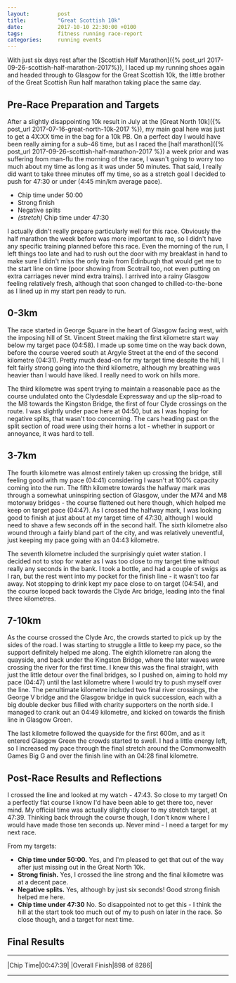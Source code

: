 ```yaml
---
layout:         post
title:          "Great Scottish 10k"
date:           2017-10-10 22:30:00 +0100
tags:           fitness running race-report
categories:     running events
---
```


With just six days rest after the [Scottish Half Marathon]({% post_url 2017-09-26-scottish-half-marathon-2017%}), I laced up my running shoes again and headed through to Glasgow for the Great Scottish 10k, the little brother of the Great Scottish Run half marathon taking place the same day.

<!-- Read More -->

## Pre-Race Preparation and Targets

After a slightly disappointing 10k result in July at the [Great North 10k]({% post_url 2017-07-16-great-north-10k-2017 %}), my main goal here was just to get a 4X:XX time in the bag for a 10k PB. On a perfect day I would have been really aiming for a sub-46 time, but as I raced the [half marathon]({% post_url 2017-09-26-scottish-half-marathon-2017 %}) a week prior and was suffering from man-flu the morning of the race, I wasn't going to worry too much about my time as long as it was under 50 minutes. That said, I really did want to take three minutes off my time, so as a stretch goal I decided to push for 47:30 or under (4:45 min/km  average pace).

- Chip time under 50:00
- Strong finish
- Negative splits
- *(stretch)* Chip time under 47:30

I actually didn't really prepare particularly well for this race. Obviously the half marathon the week before was more important to me, so I didn't have any specific training planned before this race. Even the morning of the run, I left things too late and had to rush out the door with my breakfast in hand to make sure I didn't miss the only train from Edinburgh that would get me to the start line on time (poor showing from Scotrail too, not even putting on extra carriages never mind extra trains). I arrived into a rainy Glasgow feeling relatively fresh, although that soon changed to chilled-to-the-bone as I lined up in my start pen ready to run.

## 0-3km

The race started in George Square in the heart of Glasgow facing west, with the imposing hill of St. Vincent Street making the first kilometre start way below my target pace (04:58). I made up some time on the way back down, before the course veered south at Argyle Street at the end of the second kilometre (04:31). Pretty much dead-on for my target time despite the hill, I felt fairly strong going into the third kilometre, although my breathing was heavier than I would have liked. I really need to work on hills more.

The third kilometre was spent trying to maintain a reasonable pace as the course undulated onto the Clydesdale Expressway and up the slip-road to the M8 towards the Kingston Bridge, the first of four Clyde crossings on the route. I was slightly under pace here at 04:50, but as I was hoping for negative splits, that wasn't too concerning. The cars heading past on the split section of road were using their horns a lot - whether in support or annoyance, it was hard to tell.

## 3-7km

The fourth kilometre was almost entirely taken up crossing the bridge, still feeling good with my pace (04:41) considering I wasn't at 100% capacity coming into the run. The fifth kilometre towards the halfway mark was through a somewhat uninspiring section of Glasgow, under the M74 and M8 motorway bridges - the course flattened out here though, which helped me keep on target pace (04:47). As I crossed the halfway mark, I was looking good to finish at just about at my target time of 47:30, although I would need to shave a few seconds off in the second half. The sixth kilometre also wound through a fairly bland part of the city, and was relatively uneventful, just keeping my pace going with an 04:43 kilometre. 

The seventh kilometre included the surprisingly quiet water station. I decided not to stop for water as I was too close to my target time without really any seconds in the bank. I took a bottle, and had a couple of swigs as I ran, but the rest went into my pocket for the finish line - it wasn't too far away. Not stopping to drink kept my pace close to on target (04:54), and the course looped back towards the Clyde Arc bridge, leading into the final three kilometres.

## 7-10km

As the course crossed the Clyde Arc, the crowds started to pick up by the sides of the road. I was starting to struggle a little to keep my pace, so the support definitely helped me along. The eighth kilometre ran along the quayside, and back under the Kingston Bridge, where the later waves were crossing the river for the first time. I knew this was the final straight, with just the little detour over the final bridges, so I pushed on, aiming to hold my pace (04:47) until the last kilometre where I would try to push myself over the line. The penultimate kilometre included two final river crossings, the George V bridge and the Glasgow bridge in quick succession, each with a big double decker bus filled with charity supporters on the north side. I managed to crank out an 04:49 kilometre, and kicked on towards the finish line in Glasgow Green.

The last kilometre followed the quayside for the first 600m, and as it entered Glasgow Green the crowds started to swell. I had a little energy left, so I increased my pace through the final stretch around the Commonwealth Games Big G and over the finish line with an 04:28 final kilometre.

## Post-Race Results and Reflections

I crossed the line and looked at my watch - 47:43. So close to my target! On a perfectly flat course I know I'd have been able to get there too, never mind. My official time was actually slightly closer to my stretch target, at 47:39. Thinking back through the course though, I don't know where I would have made those ten seconds up. Never mind - I need a target for my next race.

From my targets:

- <i class="fa fa-check" aria-hidden="true"></i> **Chip time under 50:00.** Yes, and I'm pleased to get that out of the way after just missing out in the Great North 10k.
- <i class="fa fa-check" aria-hidden="true"></i> **Strong finish.** Yes, I crossed the line strong and the final kilometre was at a decent pace.
- <i class="fa fa-check" aria-hidden="true"></i> **Negative splits.** Yes, although by just six seconds! Good strong finish helped me here.
- <i class="fa fa-times" aria-hidden="true"></i> **Chip time under 47:30** No. So disappointed not to get this - I think the hill at the start took too much out of my to push on later in the race. So close though, and a target for next time.

## Final Results

---

|Chip Time|00:47:39|
|Overall Finish|898 of 8286|

---